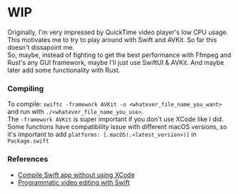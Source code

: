 # WIP
Originally, I'm very impressed by QuickTime video player's low CPU usage.
This motivates me to try to play around with Swift and AVKit. So far this doesn't dissapoint me.<br>
So, maybe, instead of fighting to get the best performance with Ffmpeg and Rust's any GUI framework, maybe I'll just use SwiftUI & AVKit.
And maybe later add some functionality with Rust.<br>

### Compiling
To compile: `swiftc -framework AVKit -o <whatever_file_name_you_want>` and run with `./<whatever_file_name_you_use>`.<br>
The `-framework AVKit` is super important if you don't use XCode like I did.<br>
Some functions have compatibility issue with different macOS versions, so it's important to add `platforms: [.macOS(.<latest_version>)]` in `Package.swift`

### References
- [Compile Swift app without using XCode](https://gist.github.com/chriseidhof/26768f0b63fa3cdf8b46821e099df5ff)
- [Programmatic video editing with Swift](https://videowithswift.com/initial-environment-setup-to-edit-play-and-export-video-with-swift/)
